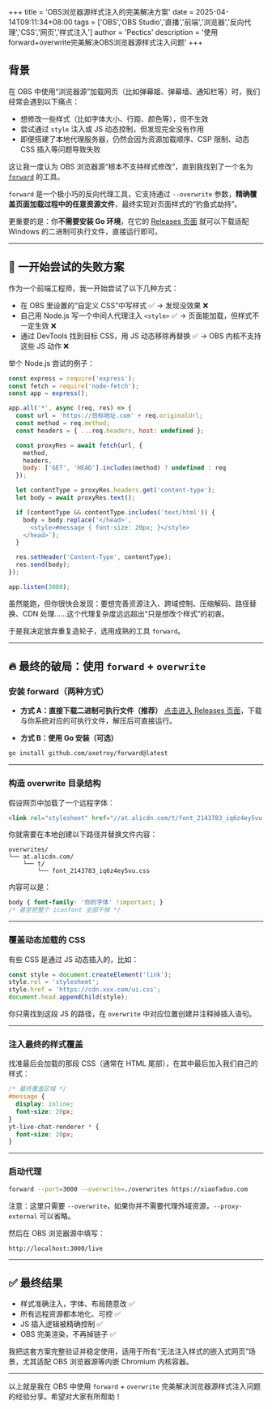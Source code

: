 +++
title = 'OBS浏览器源样式注入的完美解决方案'
date = 2025-04-14T09:11:34+08:00
tags = ['OBS','OBS Studio','直播','前端','浏览器','反向代理','CSS','网页','样式注入']
author = 'Pectics'
description = '使用forward+overwrite完美解决OBS浏览器源样式注入问题'
+++

## 背景

在 OBS 中使用“浏览器源”加载网页（比如弹幕姬、弹幕墙、通知栏等）时，我们经常会遇到以下痛点：

- 想修改一些样式（比如字体大小、行距、颜色等），但不生效
- 尝试通过 `style` 注入或 JS 动态控制，但发现完全没有作用
- 即便搭建了本地代理服务器，仍然会因为资源加载顺序、CSP 限制、动态 CSS 插入等问题导致失败

这让我一度认为 OBS 浏览器源“根本不支持样式修改”，直到我找到了一个名为 [`forward`](https://github.com/axetroy/forward) 的工具。

`forward` 是一个极小巧的反向代理工具，它支持通过 `--overwrite` 参数，**精确覆盖页面加载过程中的任意资源文件**，最终实现对页面样式的“钓鱼式劫持”。

更重要的是：你**不需要安装 Go 环境**，在它的 [Releases 页面](https://github.com/axetroy/forward/releases) 就可以下载适配 Windows 的二进制可执行文件，直接运行即可。

---

## 🚧 一开始尝试的失败方案

作为一个前端工程师，我一开始尝试了以下几种方式：

- 在 OBS 里设置的“自定义 CSS”中写样式 ✅ → 发现没效果 ❌
- 自己用 Node.js 写一个中间人代理注入 `<style>` ✅ → 页面能加载，但样式不一定生效 ❌
- 通过 DevTools 找到目标 CSS，用 JS 动态移除再替换 ✅ → OBS 内核不支持这些 JS 动作 ❌

举个 Node.js 尝试的例子：

```js
const express = require('express');
const fetch = require('node-fetch');
const app = express();

app.all('*', async (req, res) => {
  const url = 'https://目标地址.com' + req.originalUrl;
  const method = req.method;
  const headers = { ...req.headers, host: undefined };

  const proxyRes = await fetch(url, {
    method,
    headers,
    body: ['GET', 'HEAD'].includes(method) ? undefined : req
  });

  let contentType = proxyRes.headers.get('content-type');
  let body = await proxyRes.text();

  if (contentType && contentType.includes('text/html')) {
    body = body.replace('</head>', `
      <style>#message { font-size: 20px; }</style>
    </head>`);
  }

  res.setHeader('Content-Type', contentType);
  res.send(body);
});

app.listen(3000);
```

虽然能跑，但你很快会发现：要想完善资源注入、跨域控制、压缩解码、路径替换、CDN 处理……这个代理复杂度远远超出“只是想改个样式”的初衷。

于是我决定放弃重复造轮子，选用成熟的工具 `forward`。

---

## 🔥 最终的破局：使用 `forward` + `overwrite`

### 安装 forward（两种方式）

- **方式 A：直接下载二进制可执行文件（推荐）**
  [点击进入 Releases 页面](https://github.com/axetroy/forward/releases)，下载与你系统对应的可执行文件，解压后可直接运行。

- **方式 B：使用 Go 安装（可选）**

```bash
go install github.com/axetroy/forward@latest
```

---

### 构造 overwrite 目录结构

假设网页中加载了一个远程字体：

```html
<link rel="stylesheet" href="//at.alicdn.com/t/font_2143783_iq6z4ey5vu.css">
```

你就需要在本地创建以下路径并替换文件内容：

```
overwrites/
└── at.alicdn.com/
    └── t/
        └── font_2143783_iq6z4ey5vu.css
```

内容可以是：

```css
body { font-family: '你的字体' !important; }
/* 甚至把整个 iconfont 全部干掉 */
```

---

### 覆盖动态加载的 CSS

有些 CSS 是通过 JS 动态插入的，比如：

```js
const style = document.createElement('link');
style.rel = 'stylesheet';
style.href = 'https://cdn.xxx.com/ui.css';
document.head.appendChild(style);
```

你只需找到这段 JS 的路径，在 `overwrite` 中对应位置创建并注释掉插入语句。

---

### 注入最终的样式覆盖

找准最后会加载的那段 CSS（通常在 HTML 尾部），在其中最后加入我们自己的样式：

```css
/* 最终覆盖区域 */
#message {
  display: inline;
  font-size: 20px;
}
yt-live-chat-renderer * {
  font-size: 20px;
}
```

---

### 启动代理

```bash
forward --port=3000 --overwrite=./overwrites https://xiaofaduo.com
```

注意：这里只需要 `--overwrite`，如果你并不需要代理外域资源，`--proxy-external` 可以省略。

然后在 OBS 浏览器源中填写：

```
http://localhost:3000/live
```

---

## ✅ 最终结果

- 样式准确注入，字体、布局随意改 ✅
- 所有远程资源都本地化、可控 ✅
- JS 插入逻辑被精确控制 ✅
- OBS 完美渲染，不再掉链子 ✅

我把这套方案完整验证并稳定使用，适用于所有“无法注入样式的嵌入式网页”场景，尤其适配 OBS 浏览器源等内嵌 Chromium 内核容器。

---

以上就是我在 OBS 中使用 `forward` + `overwrite` 完美解决浏览器源样式注入问题的经验分享。希望对大家有所帮助！